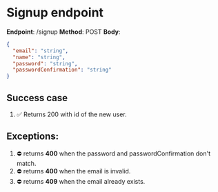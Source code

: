 # Signup endpoint

**Endpoint**: /signup
**Method**: POST
**Body**:

```json
{
  "email": "string",
  "name": "string",
  "password": "string",
  "passwordConfirmation": "string"
}
```

## Success case

1. ✅ Returns 200 with id of the new user.

## Exceptions:

1. ⛔ returns **400** when the password and passwordConfirmation don't match.
1. ⛔ returns **400** when the email is invalid.
1. ⛔ returns **409** when the email already exists.
